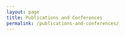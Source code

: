 ```yaml
---
layout: page
title: Publications and Conferences
permalink: /publications-and-conferences/
---
```




